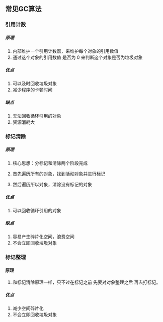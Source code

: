 ## 常见GC算法

### 引用计数

##### 原理

1. 内部维护一个引用计数器，来维护每个对象的引用数值
2. 通过这个对象的引用数值 是否为 0 来判断这个对象是否为垃圾对象

##### 优点

1. 可以及时回收垃圾对象
2. 减少程序的卡顿时间

##### 缺点

1. 无法回收循环引用的对象
2. 资源消耗大

### 标记清除

##### 原理

1. 核心思想：分标记和清除两个阶段完成

1. 首先遍历所有的对象，找到活动对象并进行标记
2. 然后遍历所以对象，清除没有标记的对象

##### 优点

1. 可以回收循环引用的对象

##### 缺点

1. 容易产生碎片化空间，浪费空间
2. 不会立即回收垃圾对象

### 标记整理

#### 原理

1. 和标记清除原理一样，只不过在标记之前 先要对对象整理之后 再去打标记。

##### 优点

1. 减少空间碎片化
2. 不会立即回收垃圾对象